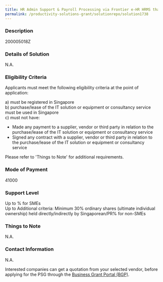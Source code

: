 ```yaml
---
title: HR Admin Support & Payroll Processing via Frontier e-HR HRMS that includes 1. HRSS via Frontier e-HR Personnel Management Leave Module Mobile Attendance Module Payroll Module Benefit and Claim Module 2. HR Admin Support & Payroll Processing Process Leave encashment & No Pay Leave via Payroll Process Claim Reimbursement Prepare Payroll reports for approval Prepare GIRO bank file for approval Prepare CPF file and submit to CPF Website One Payroll process run per month
permalink: /productivity-solutions-grant/solutionrepo/solution1738
---
```


### Description

200005018Z

### Details of Solution

N.A.

### Eligibility Criteria

Applicants must meet the following eligibility criteria at the point of application:

a) must be registered in Singapore <br>
b) purchase/lease of the IT solution or equipment or consultancy service must be used in Singapore <br>
c) must not have:
- Made any payment to a supplier, vendor or third party in relation to the purchase/lease of the IT solution or equipment or consultancy service
- Signed any contract with a supplier, vendor or third party in relation to the purchase/lease of the IT solution or equipment or consultancy service

Please refer to 'Things to Note' for additional requirements.

### Mode of Payment
41000

### Support Level
Up to % for SMEs <br>
Up to Additional criteria: 
Minimum 30% ordinary shares (ultimate individual ownership) held directly/indirectly by Singaporean/PR% for non-SMEs

### Things to Note
N.A.

### Contact Information
N.A.

Interested companies can get a quotation from your selected vendor, before applying for the PSG through the <a target='_blank' rel='noopener' href='https://www.businessgrants.gov.sg/'>Business Grant Portal (BGP)</a>.
